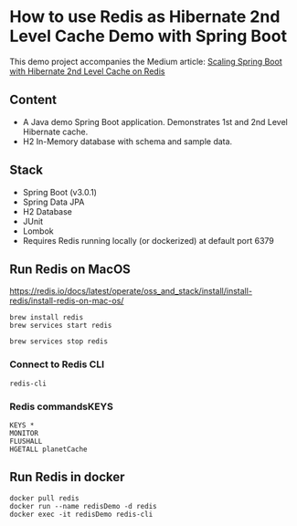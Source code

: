 # How to use Redis as Hibernate 2nd Level Cache Demo with Spring Boot

This demo project accompanies the Medium article: 
[Scaling Spring Boot with Hibernate 2nd Level Cache on Redis](https://medium.com/@shahto/scaling-spring-boot-with-hibernate-2nd-level-cache-on-redis-54d588fc8b06)

## Content

- A Java demo Spring Boot application. Demonstrates 1st and 2nd Level Hibernate cache.
- H2 In-Memory database with schema and sample data.
## Stack
- Spring Boot (v3.0.1)
- Spring Data JPA
- H2 Database
- JUnit
- Lombok
- Requires Redis running locally (or dockerized) at default port 6379

## Run Redis on MacOS 

https://redis.io/docs/latest/operate/oss_and_stack/install/install-redis/install-redis-on-mac-os/
```shell
brew install redis
brew services start redis

brew services stop redis
```

### Connect to Redis CLI
```
redis-cli
```

### Redis commandsKEYS
```shell
KEYS *
MONITOR
FLUSHALL
HGETALL planetCache
```

## Run Redis in docker
```shell
docker pull redis
docker run --name redisDemo -d redis
docker exec -it redisDemo redis-cli
```